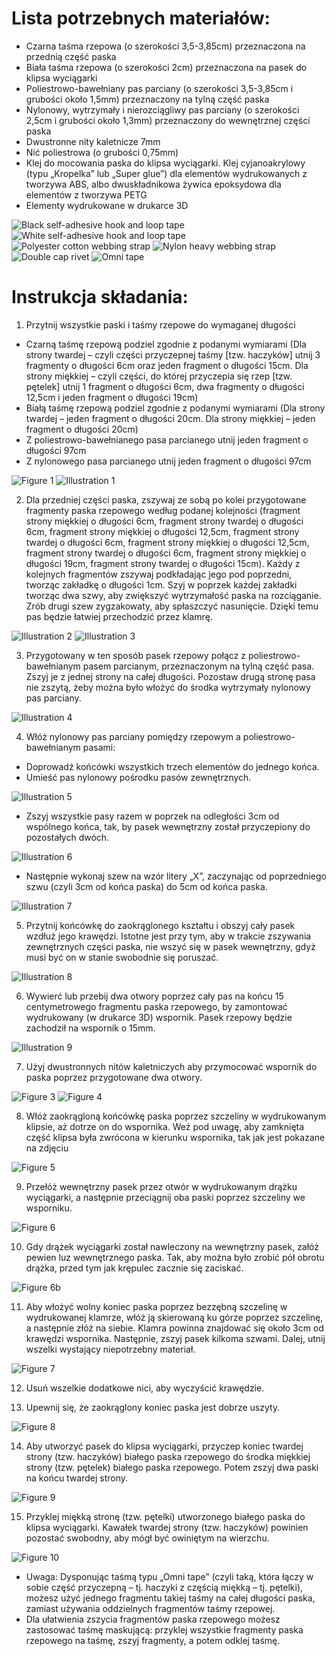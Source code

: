# Lista potrzebnych materiałów:
* Czarna taśma rzepowa (o szerokości 3,5-3,85cm) przeznaczona na przednią część paska
* Biała taśma rzepowa (o szerokości 2cm) przeznaczona na pasek do klipsa wyciągarki
* Poliestrowo-bawełniany pas parciany (o szerokości 3,5-3,85cm i grubości około 1,5mm) przeznaczony na tylną część paska
* Nylonowy, wytrzymały i nierozciągliwy pas parciany (o szerokości 2,5cm i grubości około 1,3mm) przeznaczony do wewnętrznej części paska
* Dwustronne nity kaletnicze 7mm
* Nić poliestrowa (o grubości 0,75mm)
* Klej do mocowania paska do klipsa wyciągarki. Klej cyjanoakrylowy (typu „Kropelka” lub „Super glue”) dla elementów wydrukowanych z tworzywa ABS, albo dwuskładnikowa żywica epoksydowa dla elementów z tworzywa PETG
* Elementy wydrukowane w drukarce 3D

![Black self-adhesive hook and loop tape](../assets/instructions/part1.jpg)
![White self-adhesive hook and loop tape](../assets/instructions/part2.jpg)
![Polyester cotton webbing strap](../assets/instructions/part3.jpg)
![Nylon heavy webbing strap](../assets/instructions/part4.jpg)
![Double cap rivet](../assets/instructions/part5.jpg)
![Omni tape](../assets/instructions/part6.jpg)

# Instrukcja składania:
1. Przytnij wszystkie paski i taśmy rzepowe do wymaganej długości
 * Czarną taśmę rzepową podziel zgodnie z podanymi wymiarami (Dla strony twardej – czyli części przyczepnej taśmy [tzw. haczyków]  utnij 3 fragmenty o długości 6cm oraz jeden fragment o długości 15cm. Dla strony miękkiej – czyli części, do której przyczepia się rzep [tzw. pętelek] utnij 1 fragment o długości 6cm, dwa fragmenty o długości 12,5cm i jeden fragment o długości 19cm)
 * Białą taśmę rzepową podziel zgodnie z podanymi wymiarami (Dla strony twardej – jeden fragment o długości 20cm. Dla strony miękkiej – jeden fragment o długości 20cm)
 * Z poliestrowo-bawełnianego pasa parcianego utnij jeden fragment o długości 97cm
 * Z nylonowego pasa parcianego utnij jeden fragment o długości 97cm

![Figure 1](../assets/instructions/figure1.jpg)
![Illustration 1](../assets/instructions/illustration1.jpg)

2. Dla przedniej części paska, zszywaj ze sobą po kolei przygotowane fragmenty paska rzepowego według podanej kolejności (fragment strony miękkiej o długości 6cm, fragment strony twardej o długości 6cm, fragment strony miękkiej o długości 12,5cm, fragment strony twardej o długości 6cm, fragment strony miękkiej o długości 12,5cm, fragment strony twardej o długości 6cm, fragment strony miękkiej o długości 19cm, fragment strony twardej o długości 15cm). Każdy z kolejnych fragmentów zszywaj podkładając jego pod poprzedni, tworząc zakładkę o długości 1cm. Szyj w poprzek każdej zakładki tworząc dwa szwy, aby zwiększyć wytrzymałość paska na rozciąganie. Zrób drugi szew zygzakowaty, aby spłaszczyć nasunięcie. Dzięki temu pas będzie łatwiej przechodzić przez klamrę.

![Illustration 2](../assets/instructions/illustration2.jpg)
![Illustration 3](../assets/instructions/illustration3.jpg)

3. Przygotowany w ten sposób pasek rzepowy połącz z poliestrowo-bawełnianym pasem parcianym, przeznaczonym na tylną część pasa. Zszyj je z jednej strony na całej długości. Pozostaw drugą stronę pasa nie zszytą, żeby można było włożyć do środka wytrzymały nylonowy pas parciany.

![Illustration 4](../assets/instructions/illustration4.jpg)

4. Włóż nylonowy pas parciany pomiędzy rzepowym a poliestrowo-bawełnianym pasami:
  * Doprowadź końcówki wszystkich trzech elementów do jednego końca.
  * Umieść pas nylonowy pośrodku pasów zewnętrznych.

![Illustration 5](../assets/instructions/illustration5.jpg)

  * Zszyj wszystkie pasy razem w poprzek na odległości 3cm od wspólnego końca, tak, by pasek wewnętrzny został przyczepiony do pozostałych dwóch.

![Illustration 6](../assets/instructions/illustration6.jpg)

  *  Następnie wykonaj szew na wzór litery „X”, zaczynając od poprzedniego szwu (czyli 3cm od końca paska) do 5cm od końca paska.

![Illustration 7](../assets/instructions/illustration7.jpg)

5. Przytnij końcówkę do zaokrąglonego kształtu i obszyj cały pasek wzdłuż jego krawędzi. Istotne jest przy tym, aby w trakcie zszywania zewnętrznych części paska, nie wszyć się w pasek wewnętrzny, gdyż musi być on w stanie swobodnie się poruszać.

![Illustration 8](../assets/instructions/illustration8.jpg)

6. Wywierć lub przebij dwa otwory poprzez cały pas na końcu 15 centymetrowego fragmentu paska rzepowego, by zamontować wydrukowany (w drukarce 3D) wspornik. Pasek rzepowy będzie zachodził na wspornik o 15mm.

![Illustration 9](../assets/instructions/illustration9.jpg)

7. Użyj dwustronnych nitów kaletniczych aby przymocować wspornik do paska poprzez przygotowane dwa otwory.

![Figure 3](../assets/instructions/figure3.jpg)
![Figure 4](../assets/instructions/figure4.jpg)

8. Włóż zaokrągloną końcówkę paska poprzez szczeliny w wydrukowanym klipsie, aż dotrze on do wspornika. Weź pod uwagę, aby zamknięta część klipsa była zwrócona w kierunku wspornika, tak jak jest pokazane na zdjęciu

![Figure 5](../assets/instructions/figure5.jpg)

9. Przełóż wewnętrzny pasek przez otwór w wydrukowanym drążku wyciągarki, a następnie przeciągnij oba paski poprzez szczeliny we wsporniku.

![Figure 6](../assets/instructions/figure6.jpg)

10. Gdy drążek wyciągarki został nawleczony na wewnętrzny pasek, załóż pewien luz wewnętrznego paska. Tak, aby można było zrobić pół obrotu drążka, przed tym jak krępulec zacznie się zaciskać.

![Figure 6b](../assets/instructions/figure6b.jpg)

11. Aby włożyć wolny koniec paska poprzez bezzębną szczelinę w wydrukowanej klamrze, włóż ją skierowaną ku górze poprzez szczelinę, a następnie złóż na siebie. Klamra powinna znajdować się około 3cm od krawędzi wspornika. Następnie, zszyj pasek kilkoma szwami. Dalej, utnij wszelki wystający niepotrzebny materiał.

![Figure 7](../assets/instructions/figure7.jpg)

12. Usuń wszelkie dodatkowe nici, aby wyczyścić krawędzie.

13. Upewnij się, że zaokrąglony koniec paska jest dobrze uszyty.

![Figure 8](../assets/instructions/figure8.jpg)

14. Aby utworzyć pasek do klipsa wyciągarki, przyczep koniec twardej strony (tzw. haczyków) białego paska rzepowego do środka  miękkiej strony (tzw. pętelek) białego paska rzepowego. Potem zszyj dwa paski na końcu twardej strony.

![Figure 9](../assets/instructions/figure9.jpg)

15. Przyklej miękką stronę (tzw. pętelki) utworzonego białego paska do klipsa wyciągarki. Kawałek twardej strony (tzw. haczyków) powinien pozostać swobodny, aby mógł być owiniętym na wierzchu.

![Figure 10](../assets/instructions/figure10.jpg)


* Uwaga: Dysponując taśmą typu „Omni tape” (czyli taką, która łączy w sobie część przyczepną – tj. haczyki z częścią miękką – tj. pętelki), możesz użyć jednego fragmentu takiej taśmy na całej długości paska, zamiast używania oddzielnych fragmentów taśmy rzepowej.
* Dla ułatwienia zszycia fragmentów paska rzepowego możesz zastosować taśmę maskującą: przyklej wszystkie fragmenty paska rzepowego na taśmę, zszyj fragmenty, a potem odklej taśmę.
